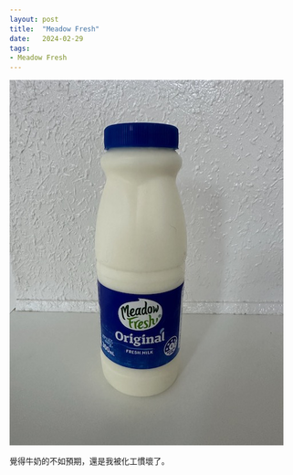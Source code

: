 ```yaml
---
layout: post
title:  "Meadow Fresh"
date:   2024-02-29
tags:
- Meadow Fresh
---
```

![Meadow Fresh](/media/2024-02-29-Meadow-Fresh.jpeg)

覺得牛奶的不如預期，還是我被化工慣壞了。